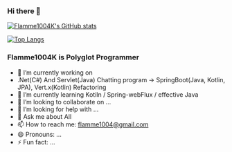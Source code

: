 ### Hi there 👋

[![Flamme1004K's GitHub stats](https://github-readme-stats.vercel.app/api?username=Flamme1004K)](https://github.com/anuraghazra/github-readme-stats)

[![Top Langs](https://github-readme-stats.vercel.app/api/top-langs/?username=Flamme1004K&layout=compact)](https://github.com/anuraghazra/github-readme-stats)


### **Flamme1004K** is Polyglot Programmer

- 🔭 I’m currently working on 
 - .Net(C#) And Servlet(Java) Chatting program -> SpringBoot(Java, Kotlin, JPA), Vert.x(Kotlin) Refactoring
- 🌱 I’m currently learning Kotiln / Spring-webFlux / effective Java
- 👯 I’m looking to collaborate on ... 
- 🤔 I’m looking for help with ... 
- 💬 Ask me about All
- 📫 How to reach me: flamme1004@gmail.com
- 😄 Pronouns: ...
- ⚡ Fun fact: ...
